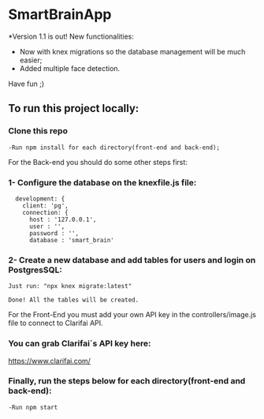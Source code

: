 # SmartBrainApp

*Version 1.1 is out! New functionalities:

- Now with knex migrations so the database management will be much easier;
- Added multiple face detection.

Have fun ;)

## To run this project locally:

### Clone this repo

```
-Run npm install for each directory(front-end and back-end);
```

For the Back-end you should do some other steps first:

### 1- Configure the database on the knexfile.js file:
```
  development: {
    client: 'pg',
    connection: {
      host : '127.0.0.1',
      user : '',
      password : '',
      database : 'smart_brain'
 ```
  
### 2- Create a new database and add tables for users and login on PostgresSQL:

```  
Just run: "npx knex migrate:latest"

Done! All the tables will be created.
```

For the Front-End you must add your own API key in the controllers/image.js file to connect to Clarifai API.

### You can grab Clarifai´s API key here: 
https://www.clarifai.com/


### Finally, run the steps below for each directory(front-end and back-end):
```
-Run npm start
```
